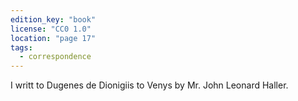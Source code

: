 ```yaml
---
edition_key: "book"
license: "CC0 1.0"
location: "page 17"
tags:
  - correspondence
---
```

I writt to Dugenes de Dionigiis to Venys by Mr. John
Leonard Haller.
